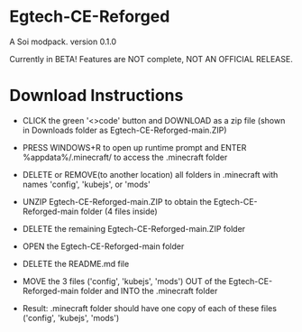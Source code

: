 # Egtech-CE-Reforged
A Soi modpack.
version 0.1.0

Currently in BETA! Features are NOT complete, NOT AN OFFICIAL RELEASE.

# Download Instructions
- CLICK the green '<>code' button and DOWNLOAD as a zip file (shown in Downloads folder as Egtech-CE-Reforged-main.ZIP)

- PRESS WINDOWS+R to open up runtime prompt and ENTER %appdata%/.minecraft/ to access the .minecraft folder
- DELETE or REMOVE(to another location) all folders in .minecraft with names 'config', 'kubejs', or 'mods'

- UNZIP Egtech-CE-Reforged-main.ZIP to obtain the Egtech-CE-Reforged-main folder (4 files inside)
- DELETE the remaining Egtech-CE-Reforged-main.ZIP folder

- OPEN the Egtech-CE-Reforged-main folder
- DELETE the README.md file
- MOVE the 3 files ('config', 'kubejs', 'mods') OUT of the Egtech-CE-Reforged-main folder and INTO the .minecraft folder

- Result: .minecraft folder should have one copy of each of these files ('config', 'kubejs', 'mods')
